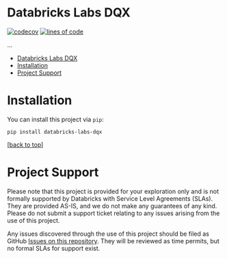 Databricks Labs DQX
===

[![codecov](https://codecov.io/github/databrickslabs/dqx/graph/badge.svg?token=x1JSVddfZa)](https://codecov.io/github/databrickslabs/dqx) [![lines of code](https://tokei.rs/b1/github/databrickslabs/dqx)]([https://codecov.io/github/databrickslabs/dqx](https://github.com/databrickslabs/dqx))


...

<!-- TOC -->
* [Databricks Labs DQX](#databricks-labs-dqx)
* [Installation](#installation)
* [Project Support](#project-support)
<!-- TOC -->

# Installation

You can install this project via `pip`:

```
pip install databricks-labs-dqx
```

[[back to top](#databricks-labs-dqx)]

# Project Support

Please note that this project is provided for your exploration only and is not 
formally supported by Databricks with Service Level Agreements (SLAs). They are 
provided AS-IS, and we do not make any guarantees of any kind. Please do not 
submit a support ticket relating to any issues arising from the use of this project.

Any issues discovered through the use of this project should be filed as GitHub 
[Issues on this repository](https://github.com/databrickslabs/dqx/issues). 
They will be reviewed as time permits, but no formal SLAs for support exist.
